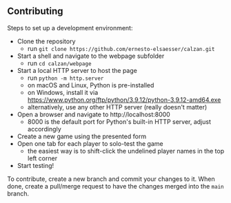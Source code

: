 ## Contributing

Steps to set up a development environment:

- Clone the repository
    - run `git clone https://github.com/ernesto-elsaesser/calzan.git`
- Start a shell and navigate to the webpage subfolder
    - run `cd calzan/webpage`
- Start a local HTTP server to host the page
    - run `python -m http.server`
    - on macOS and Linux, Python is pre-installed
    - on Windows, install it via https://www.python.org/ftp/python/3.9.12/python-3.9.12-amd64.exe
    - alternatively, use any other HTTP server (really doesn't matter)
- Open a browser and navigate to http://localhost:8000
    - 8000 is the default port for Python's built-in HTTP server, adjust accordingly
- Create a new game using the presented form
- Open one tab for each player to solo-test the game
    - the easiest way is to shift-click the undelined player names in the top left corner
- Start testing!

To contribute, create a new branch and commit your changes to it.
When done, create a pull/merge request to have the changes merged into the `main` branch.